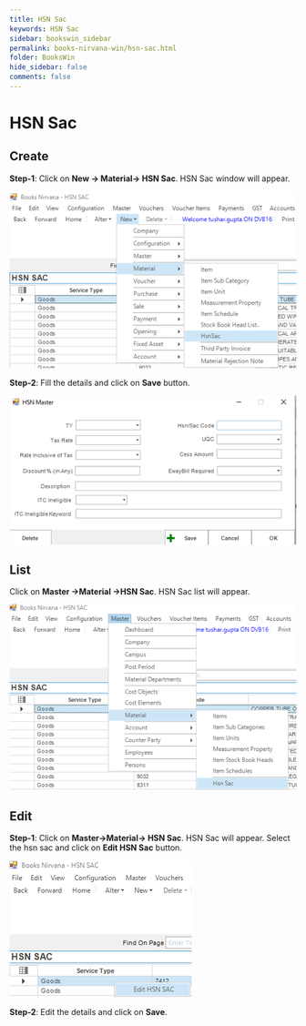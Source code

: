 ```yaml
---
title: HSN Sac
keywords: HSN Sac
sidebar: bookswin_sidebar
permalink: books-nirvana-win/hsn-sac.html
folder: BooksWin
hide_sidebar: false
comments: false
---
```


# HSN Sac

## Create

**Step-1**: Click on **New -> Material-> HSN Sac**. HSN Sac window will appear.

![](/images/HSNSacSelectMenu.png)

**Step-2**: Fill the details and click on **Save** button.

![](/images/HSNSacSelectForm.png)


## List

Click on **Master ->Material ->HSN Sac**. HSN Sac list will appear.

![](/images/HSNSacList.png)

## Edit

**Step-1**: Click on **Master->Material-> HSN Sac**. HSN Sac will appear. Select the hsn sac and click on **Edit HSN Sac** button.

![](/images/HSNSacEdit.png)

**Step-2**: Edit the details and click on **Save**.